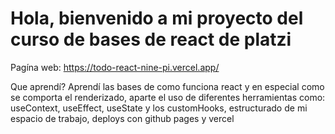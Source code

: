 # Hola, bienvenido a mi proyecto del curso de bases de react de platzi

Pagína web:
https://todo-react-nine-pi.vercel.app/

Que aprendí?
Aprendí las bases de como funciona react y en especial como se comporta el renderizado, aparte el uso de diferentes herramientas como: useContext, useEffect, useState y los customHooks, estructurado de mi espacio de trabajo, deploys con github pages y vercel
